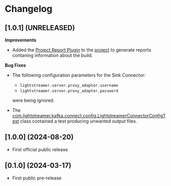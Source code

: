 # Changelog

## [1.0.1] (UNRELEASED)

**Improvements**

- Added the [Project Report Plugin](https://docs.gradle.org/current/userguide/project_report_plugin.html) to the [project](./kafka-connector-project/buildSrc/src/main/groovy/lightstreamer-kafka-connector.gradle#L5) to generate reports contaning information about the build.

**Bug Fixes**

- The following configuration parameters for the Sink Connector:
  - `lightstreamer.server.proxy_adapter.username` 
  - `lightstreamer.server.proxy_adapter.password`
  
  were being ignored.

- The [com.lightstreamer.kafka.connect.config.LightstreamerConnectorConfigTest](./kafka-connector-project/kafka-connector/src/test/java/com/lightstreamer/kafka/connect/config/LightstreamerConnectorConfigTest.java) class contained a test producing unwanted output files.

## [1.0.0] (2024-08-20)

- First official public release

## [0.1.0] (2024-03-17)

- First public pre-release
